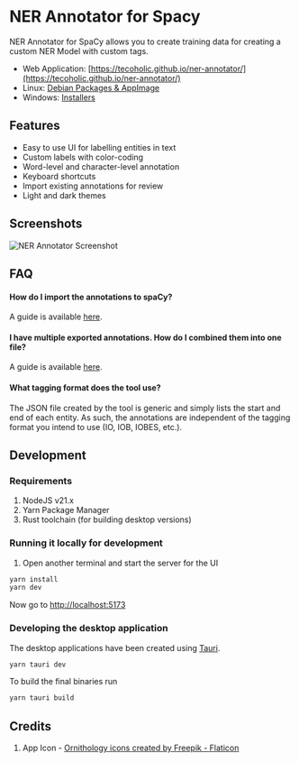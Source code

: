 # NER Annotator for Spacy

NER Annotator for SpaCy allows you to create training data for creating a custom NER Model with custom tags.

- Web Application: [https://tecoholic.github.io/ner-annotator/](https://tecoholic.github.io/ner-annotator/)
- Linux: [Debian Packages & AppImage](https://github.com/tecoholic/ner-annotator/releases)
- Windows: [Installers](https://github.com/tecoholic/ner-annotator/releases)

## Features

- Easy to use UI for labelling entities in text
- Custom labels with color-coding
- Word-level and character-level annotation
- Keyboard shortcuts
- Import existing annotations for review
- Light and dark themes

## Screenshots

![NER Annotator Screenshot](./src/assets/step-2.png)

## FAQ

#### How do I import the annotations to spaCy?

A guide is available [here](https://github.com/tecoholic/ner-annotator/issues/44#issuecomment-1159235765).

#### I have multiple exported annotations. How do I combined them into one file?

A guide is available [here](https://github.com/tecoholic/ner-annotator/discussions/81#discussioncomment-5287891).

#### What tagging format does the tool use?

The JSON file created by the tool is generic and simply lists the start and end of each entity. As such, the annotations are independent of the tagging format you intend to use (IO, IOB, IOBES, etc.).

## Development

### Requirements

1. NodeJS v21.x
2. Yarn Package Manager
3. Rust toolchain (for building desktop versions)

### Running it locally for development

1. Open another terminal and start the server for the UI

```sh
yarn install
yarn dev
```

Now go to [http://localhost:5173](http://localhost:5173)

### Developing the desktop application

The desktop applications have been created using [Tauri](https://v2.tauri.app/).

```sh
yarn tauri dev
```

To build the final binaries run

```sh
yarn tauri build
```

## Credits

1. App Icon - <a href="https://www.flaticon.com/free-icons/ornithology" title="ornithology icons">Ornithology icons created by Freepik - Flaticon</a>
